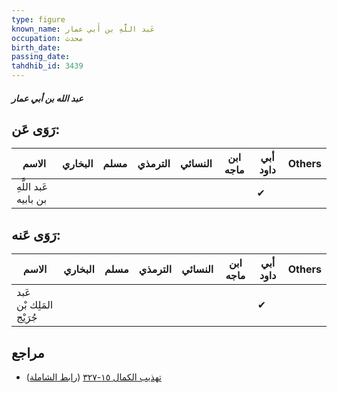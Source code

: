 ```yaml
---
type: figure
known_name: عَبد اللَّهِ بن أَبي عمار
occupation: محدث
birth_date:
passing_date:
tahdhib_id: 3439
---
```

##### عبد الله بن أبي عمار

## رَوَى عَن:
| الاسم                 | البخاري | مسلم | الترمذي | النسائي | ابن ماجه | أبي داود | Others |
| --------------------- | ------- | ---- | ------- | ------- | -------- | -------- | ------ |
| عَبد اللَّهِ بن بابيه |         |      |         |         |          | ✔        |        |
## رَوَى عَنه:
| الاسم                    | البخاري | مسلم | الترمذي | النسائي | ابن ماجه | أبي داود | Others |
| ------------------------ | ------- | ---- | ------- | ------- | -------- | -------- | ------ |
| عَبد المَلِك بْن جُرَيْج |         |      |         |         |          | ✔        |        |
## مراجع
- [تهذيب الكمال ١٥-٣٢٧](obsidian://open?vault=Tahdhib-al-Kamal&file=Figures/٣٤٣٩-عبد%20الله%20بن%20أبي%20عمار) ([رابط الشاملة](https://shamela.ws/book/3722/7811))